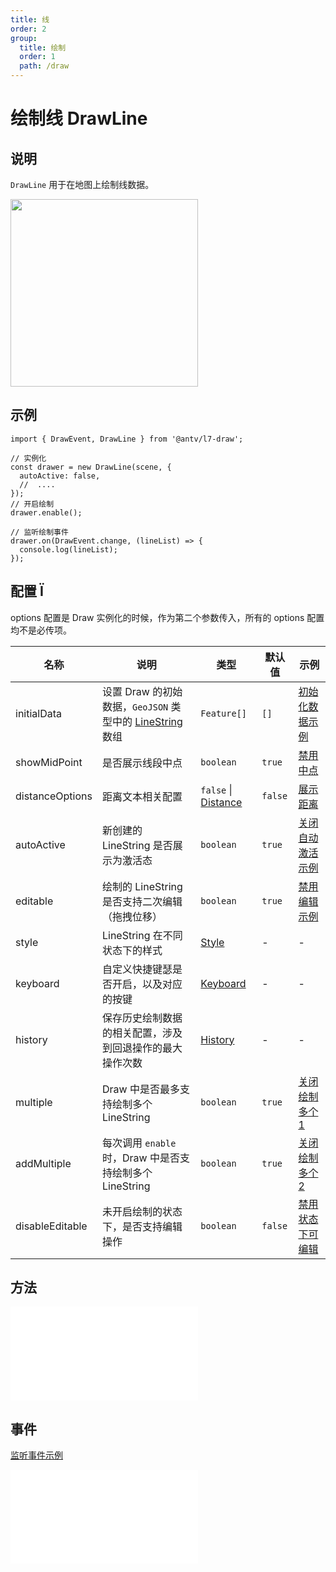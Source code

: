 ```yaml
---
title: 线
order: 2
group:
  title: 绘制
  order: 1
  path: /draw
---
```


# 绘制线 DrawLine

## 说明

`DrawLine` 用于在地图上绘制线数据。

<img src="https://gw.alipayobjects.com/mdn/rms_2591f5/afts/img/A*QHhySoSASjsAAAAAAAAAAAAAARQnAQ" width="300" />

## 示例

```tsx | pure
import { DrawEvent, DrawLine } from '@antv/l7-draw';

// 实例化
const drawer = new DrawLine(scene, {
  autoActive: false,
  //  ....
});
// 开启绘制
drawer.enable();

// 监听绘制事件
drawer.on(DrawEvent.change, (lineList) => {
  console.log(lineList);
});
```

## 配置 Ï

options 配置是 Draw 实例化的时候，作为第二个参数传入，所有的 options 配置均不是必传项。

| 名称            | 说明                                                                                                                    | 类型                                                 | 默认值  | 示例                                                              |
| --------------- | ----------------------------------------------------------------------------------------------------------------------- | ---------------------------------------------------- | ------- | ----------------------------------------------------------------- |
| initialData     | 设置 Draw 的初始数据，`GeoJSON` 类型中的 [LineString](https://datatracker.ietf.org/doc/html/rfc7946#section-3.1.4) 数组 | `Feature[]`                                          | `[]`    | [初始化数据示例](/example/line/init-data)                         |
| showMidPoint    | 是否展示线段中点                                                                                                        | `boolean`                                            | `true`  | [禁用中点](/example/line/mid-point)                               |
| distanceOptions | 距离文本相关配置                                                                                                        | `false` &#124; [Distance](/docs/super/distance#配置) | `false` | [展示距离](/example/line/distance)                                |
| autoActive      | 新创建的 LineString 是否展示为激活态                                                                                    | `boolean`                                            | `true`  | [关闭自动激活示例](/example/line/auto-focus)                      |
| editable        | 绘制的 LineString 是否支持二次编辑（拖拽位移）                                                                          | `boolean`                                            | `true`  | [禁用编辑示例](/example/line/editable)                            |
| style           | LineString 在不同状态下的样式                                                                                           | [Style](/docs/super/style#配置)                      | -       | -                                                                 |
| keyboard        | 自定义快捷键瑟是否开启，以及对应的按键                                                                                  | [Keyboard](/docs/super/keyboard#配置)                | -       | -                                                                 |
| history         | 保存历史绘制数据的相关配置，涉及到回退操作的最大操作次数                                                                | [History](/docs/super/history#配置)                  | -       | -                                                                 |
| multiple        | Draw 中是否最多支持绘制多个 LineString                                                                                  | `boolean`                                            | `true`  | [关闭绘制多个 1](/example/line/multiple#始终最多绘制一个)         |
| addMultiple     | 每次调用 `enable` 时，Draw 中是否支持绘制多个 LineString                                                                | `boolean`                                            | `true`  | [关闭绘制多个 2](/example/line/multiple#单次-enable-最多绘制一个) |
| disableEditable | 未开启绘制的状态下，是否支持编辑操作                                                                                    | `boolean`                                            | `false` | [禁用状态下可编辑](/example/line/disable-editable)                |

## 方法

<embed src="../method.md"></embed>

## 事件

[监听事件示例](/example/line/event)

<embed src="../event.md"></embed>
